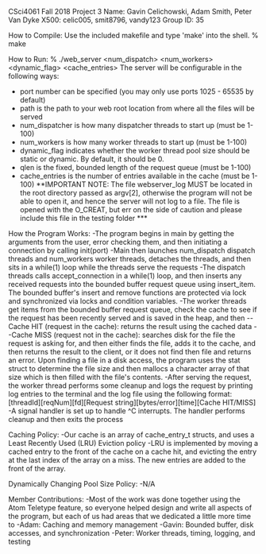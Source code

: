CSci4061 Fall 2018 Project 3
Name: Gavin Celichowski, Adam Smith, Peter Van Dyke
X500: celic005, smit8796, vandy123
Group ID: 35

How to Compile: Use the included makefile and type 'make' into the shell.
% make

How to Run:
% ./web_server <port> <path> <num_dispatch> <num_workers> <dynamic_flag> <qlen> <cache_entries>
The server will be configurable in the following ways:
- port number can be specified (you may only use ports 1025 - 65535 by default)
- path is the path to your web root location from where all the files will be served
- num_dispatcher is how many dispatcher threads to start up (must be 1-100)
- num_workers is how many worker threads to start up (must be 1-100)
- dynamic_flag indicates whether the worker thread pool size should be static or dynamic. By
default, it should be 0.
- qlen is the fixed, bounded length of the request queue (must be 1-100)
- cache_entries is the number of entries available in the cache (must be 1-100)
**IMPORTANT NOTE: The file webserver_log MUST be located in the root directory passed as
argv[2], otherwise the program will not be able to open it, and hence the server will not log to a file.
The file is opened with the O_CREAT, but err on the side of caution and please include this file in the
testing folder ***

How the Program Works:
-The program begins in main by getting the arguments from the user, error checking them, and then
initiating a connection by calling init(port)
-Main then launches num_dispatch dispatch threads and num_workers worker threads, detaches the threads,
and then sits in a while(1) loop while the threads serve the requests
-The dispatch threads calls accept_connection in a while(1) loop, and then inserts any received requests
into the bounded buffer request queue using insert_item. The bounded buffer's insert and remove functions
are protected via lock and synchronized via locks and condition variables.
-The worker threads get items from the bounded buffer request queue, check the cache to see if the request
has been recently served and is saved in the heap, and then
  --Cache HIT (request in the cache): returns the result using the cached data
  --Cache MISS (request not in the cache): searches disk for the file the request is asking for, and then
  either finds the file, adds it to the cache, and then returns the result to the client, or it does not find
  then file and returns an error. Upon finding a file in a disk access, the program uses the stat struct to determine
  the file size and then mallocs a character array of that size which is then filled with the file's contents.
-After serving the request, the worker thread performs some cleanup and logs the request by printing log entries to
the terminal and the log file using the following format:
[threadId][reqNum][fd][Request string][bytes/error][time][Cache HIT/MISS]
-A signal handler is set up to handle ^C interrupts. The handler performs cleanup and then exits the process

Caching Policy:
-Our cache is an array of cache_entry_t structs, and uses a Least Recently Used (LRU) Eviction policy
-LRU is implemented by moving a cached entry to the front of the cache on a cache hit, and evicting the
entry at the last index of the array on a miss. The new entries are added to the front of the array.

Dynamically Changing Pool Size Policy:
-N/A

Member Contributions:
-Most of the work was done together using the Atom Teletype feature, so everyone helped design and write all aspects
of the program, but each of us had areas that we dedicated a little more time to
  -Adam: Caching and memory management
  -Gavin: Bounded buffer, disk accesses, and synchronization
  -Peter: Worker threads, timing, logging, and testing
